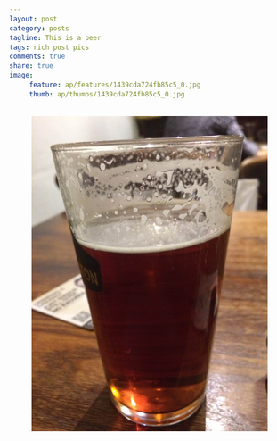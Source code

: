 ```yaml
---
layout: post
category: posts
tagline: This is a beer
tags: rich post pics
comments: true
share: true
image: 
     feature: ap/features/1439cda724fb85c5_0.jpg
     thumb: ap/thumbs/1439cda724fb85c5_0.jpg
---
```


<figure class="">
<a href = "/images/ap/standard/1439cda724fb85c5_0.jpg">
<img src="/images/ap/standard/1439cda724fb85c5_0.jpg">
</a></figure>